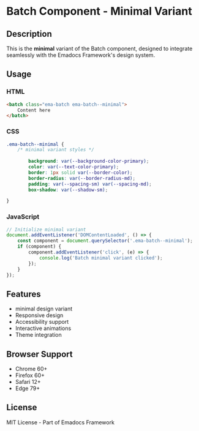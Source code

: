 # Batch Component - Minimal Variant

## Description
This is the **minimal** variant of the Batch component, designed to integrate seamlessly with the Emadocs Framework's design system.

## Usage

### HTML
```html
<batch class="ema-batch ema-batch--minimal">
    Content here
</batch>
```

### CSS
```css
.ema-batch--minimal {
    /* minimal variant styles */
    
        background: var(--background-color-primary);
        color: var(--text-color-primary);
        border: 1px solid var(--border-color);
        border-radius: var(--border-radius-md);
        padding: var(--spacing-sm) var(--spacing-md);
        box-shadow: var(--shadow-sm);
    
}
```

### JavaScript
```javascript
// Initialize minimal variant
document.addEventListener('DOMContentLoaded', () => {
    const component = document.querySelector('.ema-batch--minimal');
    if (component) {
        component.addEventListener('click', (e) => {
            console.log('Batch minimal variant clicked');
        });
    }
});
```

## Features
- minimal design variant
- Responsive design
- Accessibility support
- Interactive animations
- Theme integration

## Browser Support
- Chrome 60+
- Firefox 60+
- Safari 12+
- Edge 79+

## License
MIT License - Part of Emadocs Framework
